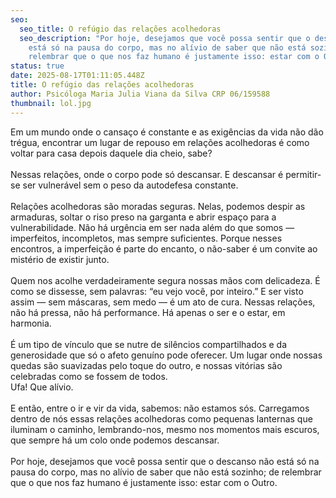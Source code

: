 ```yaml
---
seo:
  seo_title: O refúgio das relações acolhedoras
  seo_description: "Por hoje, desejamos que você possa sentir que o descanso não
    está só na pausa do corpo, mas no alívio de saber que não está sozinho; de
    relembrar que o que nos faz humano é justamente isso: estar com o Outro."
status: true
date: 2025-08-17T01:11:05.448Z
title: O refúgio das relações acolhedoras
author: Psicóloga Maria Julia Viana da Silva CRP 06/159588
thumbnail: lol.jpg
---
```

<!--StartFragment-->

Em um mundo onde o cansaço é constante e as exigências da vida não dão trégua, encontrar um lugar de repouso em relações acolhedoras é como voltar para casa depois daquele dia cheio, sabe?\
\
Nessas relações, onde o corpo pode só descansar. E descansar é permitir-se ser vulnerável sem o peso da autodefesa constante.\
\
Relações acolhedoras são moradas seguras. Nelas, podemos despir as armaduras, soltar o riso preso na garganta e abrir espaço para a vulnerabilidade. Não há urgência em ser nada além do que somos — imperfeitos, incompletos, mas sempre suficientes. Porque nesses encontros, a imperfeição é parte do encanto, o não-saber é um convite ao mistério de existir junto.\
\
Quem nos acolhe verdadeiramente segura nossas mãos com delicadeza. É como se dissesse, sem palavras: “eu vejo você, por inteiro.” E ser visto assim — sem máscaras, sem medo — é um ato de cura. Nessas relações, não há pressa, não há performance. Há apenas o ser e o estar, em harmonia.\
\
É um tipo de vínculo que se nutre de silêncios compartilhados e da generosidade que só o afeto genuíno pode oferecer. Um lugar onde nossas quedas são suavizadas pelo toque do outro, e nossas vitórias são celebradas como se fossem de todos.\
Ufa! Que alívio.\
\
E então, entre o ir e vir da vida, sabemos: não estamos sós. Carregamos dentro de nós essas relações acolhedoras como pequenas lanternas que iluminam o caminho, lembrando-nos, mesmo nos momentos mais escuros, que sempre há um colo onde podemos descansar.\
\
Por hoje, desejamos que você possa sentir que o descanso não está só na pausa do corpo, mas no alívio de saber que não está sozinho; de relembrar que o que nos faz humano é justamente isso: estar com o Outro.

<!--EndFragment-->
